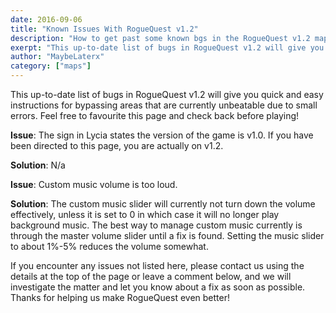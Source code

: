 ```yaml
---
date: 2016-09-06
title: "Known Issues With RogueQuest v1.2"
description: "How to get past some known bgs in the RogueQuest v1.2 map."
exerpt: "This up-to-date list of bugs in RogueQuest v1.2 will give you quick and easy instructions for bypassing areas that are currently unbeatable due to small errors."
author: "MaybeLaterx"
category: ["maps"]
---
```


This up-to-date list of bugs in RogueQuest v1.2 will give you quick and easy instructions for bypassing areas that are currently unbeatable due to small errors. Feel free to favourite this page and check back before playing!

**Issue**: The sign in Lycia states the version of the game is v1.0. If you have been directed to this page, you are actually on v1.2.

**Solution**: N/a

**Issue**: Custom music volume is too loud.

**Solution**: The custom music slider will currently not turn down the volume effectively, unless it is set to 0 in which case it will no longer play background music. The best way to manage custom music currently is through the master volume slider until a fix is found. Setting the music slider to about 1%-5% reduces the volume somewhat.

If you encounter any issues not listed here, please contact us using the details at the top of the page or leave a comment below, and we will investigate the matter and let you know about a fix as soon as possible. Thanks for helping us make RogueQuest even better!
